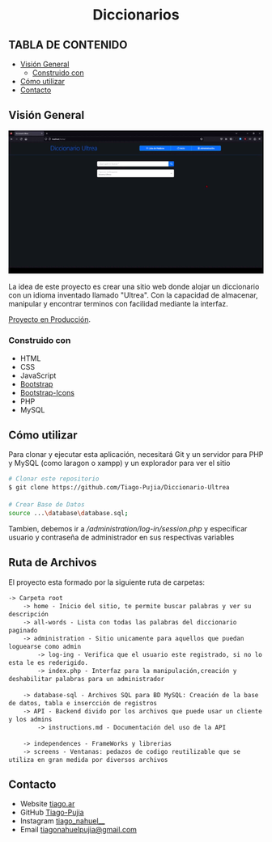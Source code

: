 <h1 align="center">Diccionarios</h1>

## TABLA DE CONTENIDO

-   [Visión General](#visión-general)
    -   [Construido con](#construido-con)
-   [Cómo utilizar](#cómo-utilizar)
-   [Contacto](#contacto)

## Visión General

![screenshot](doc/example.gif)

La idea de este proyecto es crear una sitio web donde alojar un diccionario con un idioma inventado llamado "Ultrea". Con la capacidad de almacenar, manipular y encontrar terminos con facilidad mediante la interfaz.

[Proyecto en Producción](http://diccionariosdeconlangs.com.ar/).



### Construido con

-   HTML
-   CSS
-   JavaScript
-   [Bootstrap](https://getbootstrap.com/)
-   [Bootstrap-Icons](https://icons.getbootstrap.com/)
-   PHP
-   MySQL

## Cómo utilizar

Para clonar y ejecutar esta aplicación, necesitará Git y un servidor para PHP y MySQL (como laragon o xampp) y un explorador para ver el sitio

```bash
# Clonar este repositorio
$ git clone https://github.com/Tiago-Pujia/Diccionario-Ultrea

# Crear Base de Datos
source ...\database\database.sql;
```

Tambien, debemos ir a _/administration/log-in/session.php_ y especificar usuario y contraseña de administrador en sus respectivas variables

## Ruta de Archivos
El proyecto esta formado por la siguiente ruta de carpetas:
```
-> Carpeta root
    -> home - Inicio del sitio, te permite buscar palabras y ver su descripción
    -> all-words - Lista con todas las palabras del diccionario paginado 
    -> administration - Sitio unicamente para aquellos que puedan loguearse como admin
        -> log-ing - Verifica que el usuario este registrado, si no lo esta le es rederigido.
        -> index.php - Interfaz para la manipulación,creación y deshabilitar palabras para un administrador

    -> database-sql - Archivos SQL para BD MySQL: Creación de la base de datos, tabla e insercción de registros
    -> API - Backend divido por los archivos que puede usar un cliente y los admins
        -> instructions.md - Documentación del uso de la API

    -> independences - FrameWorks y librerias
    -> screens - Ventanas: pedazos de codigo reutilizable que se utiliza en gran medida por diversos archivos
```

## Contacto

-   Website [tiago.ar](http://tiago.ar/)
-   GitHub [Tiago-Pujia](https://github.com/Tiago-Pujia/)
-   Instagram [tiago_nahuel\_\_](https://instagram.com/tiago_nahuel__)
-   Email tiagonahuelpujia@gmail.com

